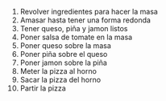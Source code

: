 1. Revolver ingredientes para hacer la masa
2. Amasar hasta tener una forma redonda
3. Tener queso, piña y jamon listos
4. Poner salsa de tomate en la masa
5. Poner queso sobre la masa
6. Poner piña sobre el queso
7. Poner jamon sobre la piña
8. Meter la pizza al horno
9. Sacar la pizza del horno
10. Partir la pizza